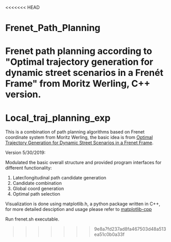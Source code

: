 <<<<<<< HEAD
# Frenet_Path_Planning

Frenet path planning according to "Optimal trajectory generation for dynamic street scenarios in a Frenét Frame" from Moritz Werling, C++ version.
=======
# Local_traj_planning_exp
This is a combination of path planning algorithms based on Frenet coordinate system from Moritz Werling, the basic idea is from  [Optimal Trajectory Generation for Dynamic Street Scenarios in a Frenet Frame](https://ieeexplore.ieee.org/document/5509799).

Version 5/30/2019:

Modulated the basic overall structure and provided program interfaces for different functionality:  
1. Later/longitudinal path candidate generation    
2. Candidate combination   
3. Global coord generation   
4. Optimal path selection    

Visualization is done using matplotlib.h, a python package written in C++, for more detailed desciption and usage please refer to [matplotlib-cpp](https://github.com/lava/matplotlib-cpp)

Run frenet.sh executable.

>>>>>>> 9e8a7fd237ad8fa467503d48a513ea51c0b0a33f
